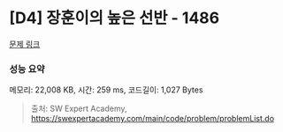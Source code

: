 # [D4] 장훈이의 높은 선반 - 1486 

[문제 링크](https://swexpertacademy.com/main/code/problem/problemDetail.do?contestProbId=AV2b7Yf6ABcBBASw) 

### 성능 요약

메모리: 22,008 KB, 시간: 259 ms, 코드길이: 1,027 Bytes



> 출처: SW Expert Academy, https://swexpertacademy.com/main/code/problem/problemList.do